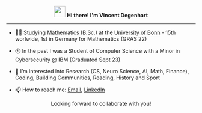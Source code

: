 <!-- Heading -->
<div align="center">
  <p>
  <img src = "https://raw.githubusercontent.com/MartinHeinz/MartinHeinz/master/wave.gif" width = 30px> 
    <strong>
      Hi there! I'm Vincent Degenhart
    </strong>
  </p>
</div>

<!-- About section -->
--- 
- 👨‍🎓 Studying Mathematics (B.Sc.) at the [University of Bonn](https://www.uni-bonn.de/en/university/university) - 15th worlwide, 1st in Germany for Mathematics (GRAS 22)

- 🕙 In the past I was a Student of Computer Science with a Minor in Cybersecurity @ IBM (Graduated Sept 23)

- 🔭 I’m interested into Research (CS, Neuro Science, AI, Math, Finance), Coding, Building Communities, Reading, History and Sport

- 📫 How to reach me: [Email](mailto:s18vdege@uni-bonn.de), [LinkedIn](https://www.linkedin.com/in/vincentdegenhart)

<p align="center"> Looking forward to collaborate with you! </p>

